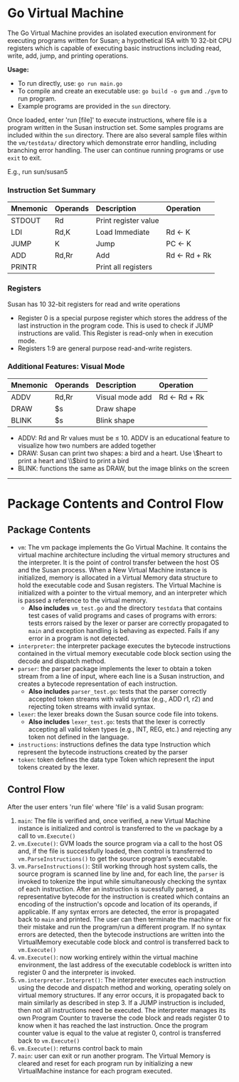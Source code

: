 # Go Virtual Machine 

The Go Virtual Machine provides an isolated execution environment for executing programs written for Susan; a hypothetical ISA with 10 32-bit CPU registers which is capable of executing basic instructions including read, write, add, jump, and printing operations. 

**Usage:** 
- To run directly, use: `go run main.go`
- To compile and create an executable use: `go build -o gvm` and `./gvm` to run program. 
- Example programs are provided in the `sun` directory. 

Once loaded, enter 'run [file]' to execute instructions, where file is a program written in the Susan instruction set. Some samples programs are included within the `sun` directory. There are also several sample files within the `vm/testdata/` directory which demonstrate error handling, including branching error handling. The user can continue running programs or use `exit` to exit.

E.g., run sun/susan5 

### Instruction Set Summary

|Mnemonic|Operands|Description | Operation  |
|:--------|:--------|:-------------|:------------|
| STDOUT |  Rd    |Print register value |   |
|  LDI   |  Rd,K |Load Immediate   | Rd ← K  |
|  JUMP |  K | Jump  | PC ← K  |
|  ADD | Rd,Rr  |Add   | Rd ← Rd + Rk  |
| PRINTR | | Print all registers


### Registers 
Susan has 10 32-bit registers for read and write operations
- Register 0 is a special purpose register which stores the address of the last instruction in the program code. This is used to check if JUMP instructions are valid. This Register is read-only when in execution mode.
- Registers 1:9 are general purpose read-and-write registers. 


### Additional Features: Visual Mode 
|Mnemonic|Operands|Description | Operation  |
|:--------|:--------|:-------------|:------------|
|  ADDV | Rd,Rr  |Visual mode add   | Rd ← Rd + Rk |
| DRAW  | \$s  | Draw shape  |   |
| BLINK  | \$s  | Blink shape  |   |

- ADDV: Rd and Rr values must be ≤ 10. ADDV is an educational feature to visualize how two numbers are added together
- DRAW: Susan can print two shapes: a bird and a heart. Use \\$heart to print a heart and \\$bird to print a bird
- BLINK: functions the same as DRAW, but the image blinks on the screen 

---

# Package Contents and Control Flow

## Package Contents 
- `vm`: The vm package implements the Go Virtual Machine. It contains the virtual machine architecture including the virtual memory structures and the interpreter. It is the point of control transfer between the host OS and the Susan process. When a New Virtual Machine instance is initialized, memory is allocated in a Virtual Memory data structure to hold the executable code and Susan registers. The Virtual Machine is initialized with a pointer to the virtual memory, and an interpreter which is passed a reference to the virtual memory. 
    - **Also includes** `vm_test.go` and the directory `testdata` that contains test cases of valid programs and cases of programs with errors: tests errors raised by the lexer or parser are correctly propagated to `main` and exception handling is behaving as expected. Fails if any error in a program is not detected.
- `interpreter`: the interpreter package executes the bytecode instructions contained in the virtual memory executable code block section using the decode and dispatch method. 
- `parser`: the parser package implements the lexer to obtain a token stream from a line of input, where each line is a Susan instruction, and creates a bytecode representation of each instruction. 
    - **Also includes** `parser_test.go`: tests that the parser correctly accepted token streams with valid syntax (e.g., ADD r1, r2) and rejecting token streams with invalid syntax. 
- `lexer`: the lexer breaks down the Susan source code file into tokens. 
    - **Also includes** `lexer_test.go`: tests that the lexer is correctly accepting all valid token types (e.g., INT, REG, etc.) and rejecting any token not defined in the language.
- `instructions`: instructions defines the data type Instruction which represent the bytecode instructions created by the parser
- `token`: token defines the data type Token which represent the input tokens created by the lexer. 


## Control Flow 
After the user enters 'run file' where 'file' is a valid Susan program:
1. `main`: The file is verified and, once verified, a new Virtual Machine instance is initialized and control is transferred to the `vm` package by a call to `vm.Execute()` 
2. `vm.Execute()`: GVM loads the source program via a call to the host OS and, if the file is successfully loaded, then control is transferred to `vm.ParseInstructions()` to get the source program's executable. 
3. `vm.ParseInstructions()`: Still working through host system calls, the source program is scanned line by line and, for each line, the `parser` is invoked to tokenize the input while simultaneously checking the syntax of each instruction. After an instruction is sucessfully parsed, a representative bytecode for the instruction is created which contains an encoding of the instruction's opcode and location of its operands, if applicable. If any syntax errors are detected, the error is propagated back to `main` and printed. The user can then terminate the machine or fix their mistake and run the program/run a different program. If no syntax errors are detected, then the bytecode instructions are written into the VirtualMemory executable code block and control is transferred back to `vm.Execute()`
4. `vm.Execute()`: now working entirely within the virtual machine environment, the last address of the executable codeblock is written into register 0 and the interpreter is invoked. 
5. `vm.interpreter.Interpret()`: The interpreter executes each instruction using the decode and dispatch method and working, operating solely on virtual memory structures. If any error occurs, it is propagated back to main similarly as described in step 3. If a JUMP instruction is included, then not all instructions need be executed. The interpreter manages its own Program Counter to traverse the code block and reads register 0 to know when it has reached the last instruction. Once the program counter value is equal to the value at register 0, control is transferred back to `vm.Execute()`
6. `vm.Execute()`: returns control back to main
7. `main`: user can exit or run another program. The Virtual Memory is cleared and reset for each program run by initializing a new VirtualMachine instance for each program executed.
